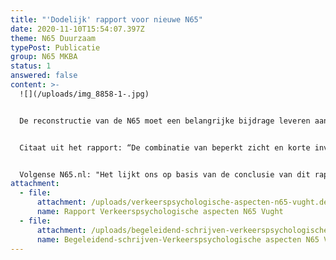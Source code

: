 ```yaml
---
title: "'Dodelijk' rapport voor nieuwe N65"
date: 2020-11-10T15:54:07.397Z
theme: N65 Duurzaam
typePost: Publicatie
group: N65 MKBA
status: 1
answered: false
content: >-
  ![](/uploads/img_8858-1-.jpg)


  De reconstructie van de N65 moet een belangrijke bijdrage leveren aan de verkeersveiligheid. Nieuw onderzoek laat echter zien dat het ontwerp van de oprit bij de Vijverbosweg richting ’s-Hertogenbosch zeer waarschijnlijk tot ongelukken en daarmee files zal leiden. Dit omdat de oprit te kort is, het invoegen onoverzichtelijk en de oprit onverbiddelijk eindigt tegen een harde wand. Ruimte voor verbetering hiervan is er niet.


  Citaat uit het rapport: “De combinatie van beperkt zicht en korte invoegstrook leidt tot piekbelastingen van het waarnemingsvermogen en de mentale capaciteit van de weggebruikers. Vooral het cumuleren hiervan met de niet-vergevingsgezinde omgeving (geen correctieruimte, betonnen wand) maakt dat hier sprake is van een zeer hoog, zo al niet onaanvaardbaar risico. Dit risico is slechts af te wenden met het vlakker doen verlopen van het betreffende traject van de N65 en een aanzienlijke verlenging van de invoegstrook.”


  Volgense N65.nl: "Het lijkt ons op basis van de conclusie van dit rapport (zie bijlage) onontkoombaar dat het huidige N65-reconstructieplan van tafel moet en niet uitgevoerd mag gaan worden. Op zijn minst moeten de verantwoordelijke instanties uitleggen aan de hand van de bevindingen van dit rapport waarop zij baseren dat de verkeersveiligheid in hun ogen verbetert."
attachment:
  - file:
      attachment: /uploads/verkeerspsychologische-aspecten-n65-vught.definitief.pdf
      name: Rapport Verkeerspsychologische aspecten N65 Vught
  - file:
      attachment: /uploads/begeleidend-schrijven-verkeerspsychologische-aspecten-n65-vught.pdf
      name: Begeleidend-schrijven-Verkeerspsychologische aspecten N65 Vught
---
```

